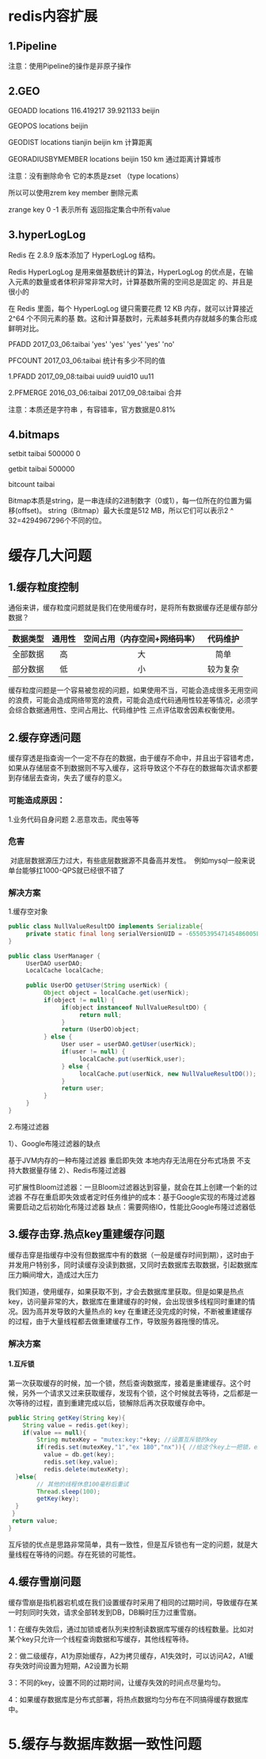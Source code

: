 # redis内容扩展

## 1.Pipeline

注意：使用Pipeline的操作是非原子操作

2.GEO
--------------------- 

GEOADD locations 116.419217 39.921133 beijin

GEOPOS locations beijin

GEODIST locations tianjin beijin km 	计算距离

GEORADIUSBYMEMBER locations beijin 150 km  通过距离计算城市

注意：没有删除命令  它的本质是zset  （type locations） 

所以可以使用zrem key member  删除元素

zrange key  0   -1  表示所有   返回指定集合中所有value

## 3.hyperLogLog

Redis 在 2.8.9 版本添加了 HyperLogLog 结构。

Redis HyperLogLog 是用来做基数统计的算法，HyperLogLog 的优点是，在输入元素的数量或者体积非常非常大时，计算基数所需的空间总是固定 的、并且是很小的

在 Redis 里面，每个 HyperLogLog 键只需要花费 12 KB 内存，就可以计算接近 2^64 个不同元素的基 数。这和计算基数时，元素越多耗费内存就越多的集合形成鲜明对比。

PFADD 2017_03_06:taibai 'yes' 'yes' 'yes' 'yes' 'no'

PFCOUNT 2017_03_06:taibai    统计有多少不同的值

1.PFADD 2017_09_08:taibai uuid9 uuid10 uu11

2.PFMERGE 2016_03_06:taibai 2017_09_08:taibai   合并

注意：本质还是字符串 ，有容错率，官方数据是0.81% 

## 4.bitmaps

setbit taibai 500000 0

getbit taibai 500000 

bitcount taibai

Bitmap本质是string，是一串连续的2进制数字（0或1），每一位所在的位置为偏移(offset)。
string（Bitmap）最大长度是512 MB，所以它们可以表示2 ^ 32=4294967296个不同的位。

# 缓存几大问题

## 1.缓存粒度控制

通俗来讲，缓存粒度问题就是我们在使用缓存时，是将所有数据缓存还是缓存部分数据？

| 数据类型 | 通用性  | 空间占用（内存空间+网络码率） | 代码维护 |
| :--: | :--: | :-------------: | :--: |
| 全部数据 |  高   |        大        |  简单  |
| 部分数据 |  低   |        小        | 较为复杂 |

缓存粒度问题是一个容易被忽视的问题，如果使用不当，可能会造成很多无用空间的浪费，可能会造成网络带宽的浪费，可能会造成代码通用性较差等情况，必须学会综合数据通用性、空间占用比、代码维护性 三点评估取舍因素权衡使用。

## 2.缓存穿透问题

缓存穿透是指查询一个一定不存在的数据，由于缓存不命中，并且出于容错考虑， 如果从存储层查不到数据则不写入缓存，这将导致这个不存在的数据每次请求都要到存储层去查询，失去了缓存的意义。

### 可能造成原因：

1.业务代码自身问题
2.恶意攻击。爬虫等等

### 危害

 对底层数据源压力过大，有些底层数据源不具备高并发性。  例如mysql一般来说单台能够扛1000-QPS就已经很不错了

### 解决方案

1.缓存空对象

```java
public class NullValueResultDO implements Serializable{
     private static final long serialVersionUID = -6550539547145486005L;
}
 
public class UserManager {
     UserDAO userDAO;
     LocalCache localCache;
 
     public UserDO getUser(String userNick) {
          Object object = localCache.get(userNick);
          if(object != null) {
               if(object instanceof NullValueResultDO) {
                    return null;
               }
               return (UserDO)object;
          } else {
               User user = userDAO.getUser(userNick);
               if(user != null) {
                    localCache.put(userNick,user);
               } else {
                    localCache.put(userNick, new NullValueResultDO());
               }
               return user;
          }
     }          
}
```

2.布隆过滤器

1）、Google布隆过滤器的缺点

基于JVM内存的一种布隆过滤器
重启即失效
本地内存无法用在分布式场景
不支持大数据量存储
2）、Redis布隆过滤器

可扩展性Bloom过滤器：一旦Bloom过滤器达到容量，就会在其上创建一个新的过滤器
不存在重启即失效或者定时任务维护的成本：基于Google实现的布隆过滤器需要启动之后初始化布隆过滤器
缺点：需要网络IO，性能比Google布隆过滤器低

## 3.缓存击穿.热点key重建缓存问题

缓存击穿是指缓存中没有但数据库中有的数据（一般是缓存时间到期），这时由于并发用户特别多，同时读缓存没读到数据，又同时去数据库去取数据，引起数据库压力瞬间增大，造成过大压力

我们知道，使用缓存，如果获取不到，才会去数据库里获取。但是如果是热点 key，访问量非常的大，数据库在重建缓存的时候，会出现很多线程同时重建的情况。因为高并发导致的大量热点的 key 在重建还没完成的时候，不断被重建缓存的过程，由于大量线程都去做重建缓存工作，导致服务器拖慢的情况。

### 解决方案

#### 1.互斥锁

第一次获取缓存的时候，加一个锁，然后查询数据库，接着是重建缓存。这个时候，另外一个请求又过来获取缓存，发现有个锁，这个时候就去等待，之后都是一次等待的过程，直到重建完成以后，锁解除后再次获取缓存命中。

```java
public String getKey(String key){
    String value = redis.get(key);
    if(value == null){
        String mutexKey = "mutex:key:"+key; //设置互斥锁的key
        if(redis.set(mutexKey,"1","ex 180","nx")){ //给这个key上一把锁，ex表示只有一个线程能执行，过期时间为180秒
          value = db.get(key);
          redis.set(key,value);
          redis.delete(mutexKety);
  }else{
        // 其他的线程休息100毫秒后重试
        Thread.sleep(100);
        getKey(key);
  }
 }
 return value;
}
```

互斥锁的优点是思路非常简单，具有一致性，但是互斥锁也有一定的问题，就是大量线程在等待的问题。存在死锁的可能性。

## 4.缓存雪崩问题

缓存雪崩是指机器宕机或在我们设置缓存时采用了相同的过期时间，导致缓存在某一时刻同时失效，请求全部转发到DB，DB瞬时压力过重雪崩。

1：在缓存失效后，通过加锁或者队列来控制读数据库写缓存的线程数量。比如对某个key只允许一个线程查询数据和写缓存，其他线程等待。

2：做二级缓存，A1为原始缓存，A2为拷贝缓存，A1失效时，可以访问A2，A1缓存失效时间设置为短期，A2设置为长期

3：不同的key，设置不同的过期时间，让缓存失效的时间点尽量均匀。

4：如果缓存数据库是分布式部署，将热点数据均匀分布在不同搞得缓存数据库中。

# 5.缓存与数据库数据一致性问题


